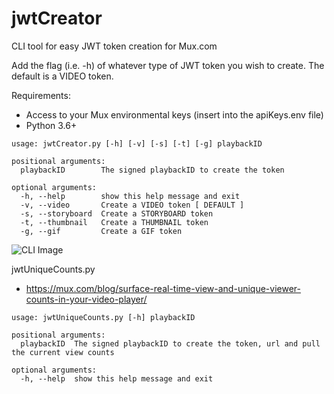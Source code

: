 # jwtCreator
CLI tool for easy JWT token creation for Mux.com

Add the flag (i.e. -h) of whatever type of JWT token you wish to create. The default is a VIDEO token.

Requirements:
* Access to your Mux environmental keys (insert into the apiKeys.env file)
* Python 3.6+

```
usage: jwtCreator.py [-h] [-v] [-s] [-t] [-g] playbackID

positional arguments:
  playbackID        The signed playbackID to create the token

optional arguments:
  -h, --help        show this help message and exit
  -v, --video       Create a VIDEO token [ DEFAULT ]
  -s, --storyboard  Create a STORYBOARD token
  -t, --thumbnail   Create a THUMBNAIL token
  -g, --gif         Create a GIF token
```
![CLI Image](https://dl.dropboxusercontent.com/s/j7xozs66wf4z2pl/mux-jwtCreator.gif?dl=0)


jwtUniqueCounts.py
* https://mux.com/blog/surface-real-time-view-and-unique-viewer-counts-in-your-video-player/

```
usage: jwtUniqueCounts.py [-h] playbackID

positional arguments:
  playbackID  The signed playbackID to create the token, url and pull the current view counts

optional arguments:
  -h, --help  show this help message and exit
```